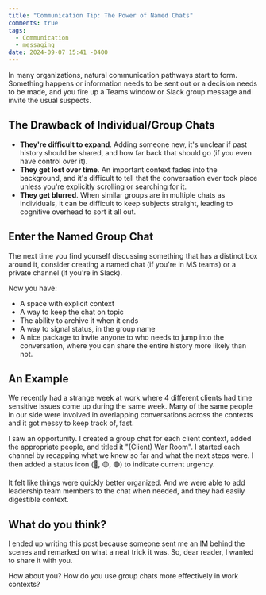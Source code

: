 ```yaml
---
title: "Communication Tip: The Power of Named Chats"
comments: true
tags:
  - Communication
  - messaging
date: 2024-09-07 15:41 -0400
---
```

In many organizations, natural communication pathways start to form. Something happens or information needs to be sent out or a decision needs to be made, and you fire up a Teams window or Slack group message and invite the usual suspects.

## The Drawback of Individual/Group Chats

* **They're difficult to expand**. Adding someone new, it's unclear if past history should be shared, and how far back that should go (if you even have control over it).
* **They get lost over time**. An important context fades into the background, and it's difficult to tell that the conversation ever took place unless you're explicitly scrolling or searching for it.
* **They get blurred**. When similar groups are in multiple chats as individuals, it can be difficult to keep subjects straight, leading to cognitive overhead to sort it all out.

## Enter the Named Group Chat

The next time you find yourself discussing something that has a distinct box around it, consider creating a named chat (if you're in MS teams) or a private channel (if you're in Slack). 

Now you have:

* A space with explicit context
* A way to keep the chat on topic
* The ability to archive it when it ends
* A way to signal status, in the group name 
* A nice package to invite anyone to who needs to jump into the conversation, where you can share the entire history more likely than not.

## An Example

We recently had a strange week at work where 4 different clients had time sensitive issues come up during the same week. Many of the same people in our side were involved in overlapping conversations across the contexts and it got messy to keep track of, fast. 

I saw an opportunity. I created a group chat for each client context, added the appropriate people, and titled it "(Client) War Room". I started each channel by recapping what we knew so far and what the next steps were. I then added a status icon (🔴, 🟡, 🟢) to indicate current urgency.

It felt like things were quickly better organized. And we were able to add leadership team members to the chat when needed, and they had easily digestible context.

## What do you think?

I ended up writing this post because someone sent me an IM behind the scenes and remarked on what a neat trick it was. So, dear reader, I wanted to share it with you.

How about you? How do you use group chats more effectively in work contexts?
